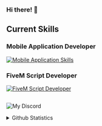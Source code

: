 ### Hi there! 👋

## Current Skills
### Mobile Application Developer 
[![Mobile Application Skills](https://skillicons.dev/icons?i=androidstudio,java,firebase,swift,github)](#)
<br>
### FiveM Script Developer
[![FiveM Script Developer](https://skillicons.dev/icons?i=lua,html,css,js,ts,react)](#)
<br>
##
![My Discord](https://discord-readme-badge.vercel.app/api?id=299922791203864577)

<details>
<summary>Github Statistics</summary>

![GitHub stats](https://github-readme-stats-re54.vercel.app/api?username=vilism&theme=tokyonight&include_all_commits=true&count_private=true&show_icons=true)
<br>
</details>
